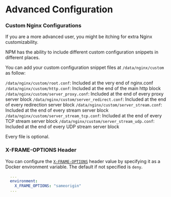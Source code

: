 # Advanced Configuration

### Custom Nginx Configurations

If you are a more advanced user, you might be itching for extra Nginx customizability.

NPM has the ability to include different custom configuration snippets in different places.

You can add your custom configuration snippet files at `/data/nginx/custom` as follow:

`/data/nginx/custom/root.conf`: Included at the very end of nginx.conf
`/data/nginx/custom/http.conf`: Included at the end of the main http block
`/data/nginx/custom/server_proxy.conf`: Included at the end of every proxy server block
`/data/nginx/custom/server_redirect.conf`: Included at the end of every redirection server block
`/data/nginx/custom/server_stream.conf`: Included at the end of every stream server block
`/data/nginx/custom/server_stream_tcp.conf`: Included at the end of every TCP stream server block
`/data/nginx/custom/server_stream_udp.conf`: Included at the end of every UDP stream server block

Every file is optional.


### X-FRAME-OPTIONS Header

You can configure the [`X-FRAME-OPTIONS`](https://developer.mozilla.org/en-US/docs/Web/HTTP/Headers/X-Frame-Options) header
value by specifying it as a Docker environment variable. The default if not specified is `deny`.

```yml
  ...
  environment:
    X_FRAME_OPTIONS: "sameorigin"
  ...
```
